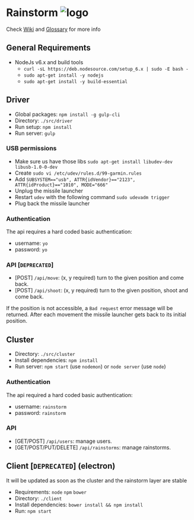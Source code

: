 # Rainstorm ![logo][logo]
[logo]: ./rainstorm-logo.png "logo title"

Check [Wiki](https://github.com/excilys/rainstorm/wiki) and [Glossary](https://github.com/excilys/rainstorm/wiki/Glossary) for more info

## General Requirements

- NodeJs v6.x and build tools
  - `curl -sL https://deb.nodesource.com/setup_6.x | sudo -E bash -`
  - `sudo apt-get install -y nodejs`
  - `sudo apt-get install -y build-essential`

## Driver
- Global packages: `npm install -g gulp-cli`
- Directory: `./src/driver`
- Run setup: `npm install`
- Run server: `gulp`

### USB permissions
- Make sure us have those libs `sudo apt-get install libudev-dev libusb-1.0-0-dev`
- Create `sudo vi /etc/udev/rules.d/99-garmin.rules`
- Add `SUBSYSTEM=="usb", ATTR{idVendor}=="2123", ATTR{idProduct}=="1010", MODE="666"`
- Unplug the missile launcher
- Restart `udev` with the following command `sudo udevadm trigger`
- Plug back the missile launcher

### Authentication

The api requires a hard coded basic authentication:
- username: `yo`
- password: `yo`

### API [`DEPRECATED`]

- [POST] `/api/move`: (x, y required) turn to the given position and come back.
- [POST] `/api/shoot`: (x, y required) turn to the given position, shoot and come back.


If the position is not accessible, a `Bad request` error message will be returned.
After each movement the missile launcher gets back to its initial position.

## Cluster

 - Directory: `./src/cluster`
 - Install dependencies: `npm install`
 - Run server: `npm start` (use `nodemon`) or `node server` (use `node`)

 ### Authentication

 The api required a hard coded basic authentication:
 - username: `rainstorm`
 - password: `rainstorm`

 ### API

 - [GET/POST] `/api/users`: manage users.
 - [GET/POST/PUT/DELETE] `/api/rainstorms`: manage rainstorms.

## Client [`DEPRECATED`] (electron)

It will be updated as soon as the cluster and the rainstorm layer are stable

 - Requirements: `node` `npm` `bower`
 - Directory: `./client`
 - Install dependencies: `bower install && npm install`
 - Run: `npm start`

